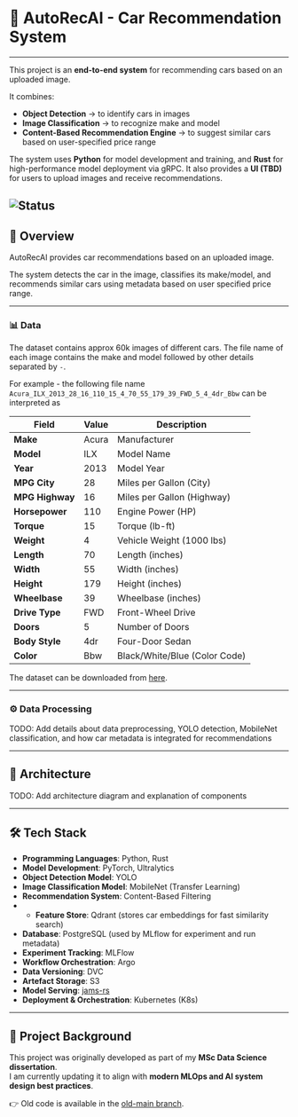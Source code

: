 # 🚗 AutoRecAI - Car Recommendation System

---

This project is an **end-to-end system** for recommending cars based on an uploaded image.

It combines:
- **Object Detection** → to identify cars in images  
- **Image Classification** → to recognize make and model  
- **Content-Based Recommendation Engine** → to suggest similar cars based on user-specified price range  

The system uses **Python** for model development and training, and **Rust** for high-performance model deployment via gRPC. It also provides a **UI (TBD)** for users to upload images and receive recommendations.

![Status](https://img.shields.io/badge/Status-Updating-blue)
---

## 📖 Overview  

AutoRecAI provides car recommendations based on an uploaded image.  

The system detects the car in the image, classifies its make/model, and recommends similar cars using metadata based on user specified price range.

---

### 📊 Data  

The dataset contains approx 60k images of different cars. The file name of each image
contains the make and model followed by other details separated by `-`. 

For example - the following file name `Acura_ILX_2013_28_16_110_15_4_70_55_179_39_FWD_5_4_4dr_Bbw` can be interpreted as

| Field           | Value | Description |
|-----------------|-------|-------------|
| **Make**        | Acura | Manufacturer |
| **Model**       | ILX   | Model Name |
| **Year**        | 2013  | Model Year |
| **MPG City**    | 28    | Miles per Gallon (City) |
| **MPG Highway** | 16    | Miles per Gallon (Highway) |
| **Horsepower**  | 110   | Engine Power (HP) |
| **Torque**      | 15    | Torque (lb-ft) |
| **Weight**      | 4     | Vehicle Weight (1000 lbs) |
| **Length**      | 70    | Length (inches) |
| **Width**       | 55    | Width (inches) |
| **Height**      | 179   | Height (inches) |
| **Wheelbase**   | 39    | Wheelbase (inches) |
| **Drive Type**  | FWD   | Front-Wheel Drive |
| **Doors**       | 5     | Number of Doors |
| **Body Style**  | 4dr   | Four-Door Sedan |
| **Color**       | Bbw   | Black/White/Blue (Color Code) |

The dataset can be downloaded from [here](https://www.kaggle.com/datasets/prondeau/the-car-connection-picture-dataset/data).

---

### ⚙️ Data Processing  

TODO: Add details about data preprocessing, YOLO detection, MobileNet classification, and how car metadata is integrated for recommendations

---

## 📌 Architecture  

TODO: Add architecture diagram and explanation of components

---

## 🛠️ Tech Stack  

- **Programming Languages**: Python, Rust
- **Model Development**: PyTorch, Ultralytics  
- **Object Detection Model**: YOLO  
- **Image Classification Model**: MobileNet (Transfer Learning)  
- **Recommendation System**: Content-Based Filtering  
- - **Feature Store**: Qdrant (stores car embeddings for fast similarity search)  
- **Database**: PostgreSQL (used by MLflow for experiment and run metadata)  
- **Experiment Tracking**: MLFlow  
- **Workflow Orchestration**: Argo  
- **Data Versioning**: DVC  
- **Artefact Storage**: S3  
- **Model Serving**: [jams-rs](https://github.com/gagansingh894/jams-rs)  
- **Deployment & Orchestration**: Kubernetes (K8s)

---


## 📖 Project Background  

This project was originally developed as part of my **MSc Data Science dissertation**.  
I am currently updating it to align with **modern MLOps and AI system design best practices**.  

👉 Old code is available in the [old-main branch](https://github.com/gagansingh894/AutoRec-AI/tree/old-main).  